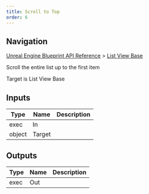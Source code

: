 ```yaml
---
title: Scroll to Top
order: 6
---
```

## Navigation

[Unreal Engine Blueprint API Reference](https://dev.epicgames.com/documentation/en-us/unreal-engine/BlueprintAPI) > [List View Base](https://dev.epicgames.com/documentation/en-us/unreal-engine/BlueprintAPI/ListViewBase)

Scroll the entire list up to the first item

Target is List View Base

## Inputs

| Type | Name | Description |
| --- | --- | --- |
| exec | In |  |
| object | Target |  |

## Outputs

| Type | Name | Description |
| --- | --- | --- |
| exec | Out |  |
